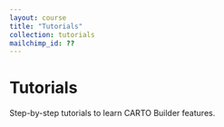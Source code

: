 ```yaml
---
layout: course
title: "Tutorials"
collection: tutorials
mailchimp_id: ??
---
```

# Tutorials

Step-by-step tutorials to learn CARTO Builder features.